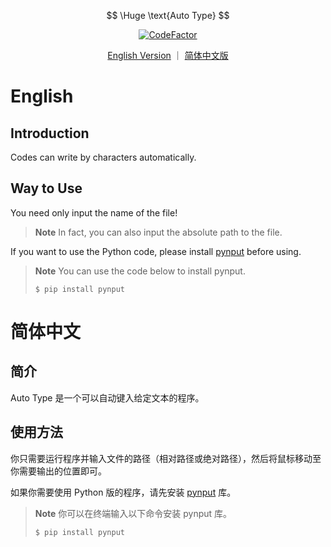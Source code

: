 $$
\Huge \text{Auto Type}
$$

<p align="center">
<a href="https://www.codefactor.io/repository/github/yusancky/auto-type/overview/main"><img src="https://www.codefactor.io/repository/github/yusancky/auto-type/badge/main" alt="CodeFactor" /></a>
</p>

<p align="center">
<a href="https://github.com/yusancky/auto-type#english">English Version</a> ｜ <a href="https://github.com/yusancky/auto-type#简体中文)">简体中文版</a>
</p>

# English
## Introduction
Codes can write by characters automatically. 

## Way to Use
You need only input the name of the file! 
> **Note**
> In fact, you can also input the absolute path to the file. 

If you want to use the Python code, please install [pynput](https://pypi.org/project/pynput/) before using. 
> **Note**
> You can use the code below to install pynput. 
> ```
> $ pip install pynput
> ```

# 简体中文
## 简介
Auto Type 是一个可以自动键入给定文本的程序。

## 使用方法
你只需要运行程序并输入文件的路径（相对路径或绝对路径），然后将鼠标移动至你需要输出的位置即可。

如果你需要使用 Python 版的程序，请先安装 [pynput](https://pypi.org/project/pynput/) 库。
> **Note**
> 你可以在终端输入以下命令安装 pynput 库。
> ```
> $ pip install pynput
> ```
